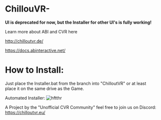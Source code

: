 # ChillouVR-

**UI is deprecated for now, but the Installer for other UI's is fully working!**

Learn more about ABI and CVR here

http://chilloutvr.de/

https://docs.abinteractive.net/


# How to Install:
Just place the Installer.bat from the branch into "ChilloutVR\" or at least place it on the same drive as the Game.

Automated Installer:
![hftthr](https://user-images.githubusercontent.com/38382296/106496772-92d59700-64bd-11eb-916b-164340dec228.png)


A Project by the "Unofficial CVR Community"
feel free to join us on Discord: https://chilloutvr.eu/
